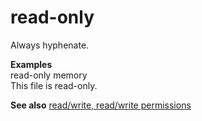 # read-only

Always hyphenate.

**Examples**    
read-only memory  
This file is read-only.

**See also** [read/write, read/write permissions](/style-guide/a-z-word-list-term-collections/r/read-write-read-write-permission)
